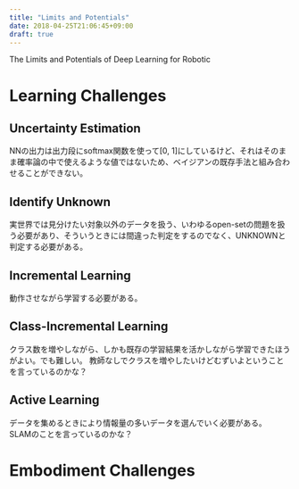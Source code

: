 ```yaml
---
title: "Limits and Potentials"
date: 2018-04-25T21:06:45+09:00
draft: true
---
```


The Limits and Potentials of Deep Learning for Robotic

# Learning Challenges
## Uncertainty Estimation
NNの出力は出力段にsoftmax関数を使って[0, 1]にしているけど、それはそのまま確率論の中で使えるような値ではないため、ベイジアンの既存手法と組み合わせることができない。

## Identify Unknown
実世界では見分けたい対象以外のデータを扱う、いわゆるopen-setの問題を扱う必要があり、そういうときには間違った判定をするのでなく、UNKNOWNと判定する必要がある。

## Incremental Learning
動作させながら学習する必要がある。

## Class-Incremental Learning
クラス数を増やしながら、しかも既存の学習結果を活かしながら学習できたほうがよい。でも難しい。
教師なしでクラスを増やしたいけどむずいよということを言っているのかな？

## Active Learning
データを集めるときにより情報量の多いデータを選んでいく必要がある。
SLAMのことを言っているのかな？

# Embodiment Challenges
